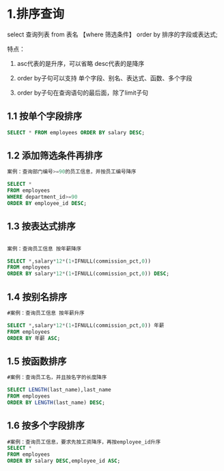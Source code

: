 <!--
 * @Author: 孙浩然
 * @Date: 2020-08-09 16:10:47
 * @LastEditors: 孙浩然
 * @LastEditTime: 2020-08-09 16:18:30
 * @FilePath: \docs\2.Study\7.DB\5-MySQL排序查询.md
 * @博客地址: 个人博客，如果各位客官觉得不错，请点个赞，谢谢。[地址](https://codefool0307.github.io/Java-Point/#/)，如对源码有异议请在我的博客中提问
-->
# 1.排序查询


select 查询列表
from 表名
【where  筛选条件】
order by 排序的字段或表达式;


特点：

1. asc代表的是升序，可以省略
   desc代表的是降序

2. order by子句可以支持 单个字段、别名、表达式、函数、多个字段

3. order by子句在查询语句的最后面，除了limit子句

## 1.1 按单个字段排序

```sql
SELECT * FROM employees ORDER BY salary DESC;
```

## 1.2 添加筛选条件再排序

```sql
案例：查询部门编号>=90的员工信息，并按员工编号降序

SELECT *
FROM employees
WHERE department_id>=90
ORDER BY employee_id DESC;
```


## 1.3 按表达式排序

```sql

案例：查询员工信息 按年薪降序

SELECT *,salary*12*(1+IFNULL(commission_pct,0))
FROM employees
ORDER BY salary*12*(1+IFNULL(commission_pct,0)) DESC;
```

## 1.4 按别名排序

```sql
#案例：查询员工信息 按年薪升序

SELECT *,salary*12*(1+IFNULL(commission_pct,0)) 年薪
FROM employees
ORDER BY 年薪 ASC;
```

## 1.5 按函数排序

```sql
#案例：查询员工名，并且按名字的长度降序

SELECT LENGTH(last_name),last_name 
FROM employees
ORDER BY LENGTH(last_name) DESC;
```
## 1.6 按多个字段排序

```sql
#案例：查询员工信息，要求先按工资降序，再按employee_id升序
SELECT *
FROM employees
ORDER BY salary DESC,employee_id ASC;
```